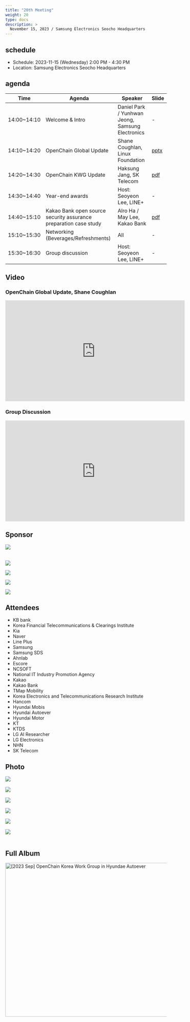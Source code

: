 ```yaml
---
title: "20th Meeting"
weight: 20
type: docs
description: >
  November 15, 2023 / Samsung Electronics Seocho Headquarters
---
```


## schedule

* Schedule: 2023-11-15 (Wednesday) 2:00 PM - 4:30 PM
* Location: Samsung Electronics Seocho Headquarters

## agenda

| Time | Agenda | Speaker | Slide |
|-------|-----------------|------|------|
| 14:00~14:10 | Welcome & Intro | Daniel Park / Yunhwan Jeong, Samsung Electronics | - |
| 14:10~14:20 | OpenChain Global Update | Shane Coughlan, Linux Foundation | [pptx](./korea-work-group-2023-11-15.pptx) |
| 14:20~14:30 | OpenChain KWG Update | Haksung Jang, SK Telecom | [pdf](./OpenChain_Korea_update_20231115.pdf) |
| 14:30~14:40 | Year-end awards | Host: Seoyeon Lee, LINE+ | - |
| 14:40~15:10 | Kakao Bank open source security assurance preparation case study | Alro Ha / May Lee, Kakao Bank | [pdf](./카카오뱅크_ISO18974_준수_사례_소개.pdf) |
| 15:10~15:30 | Networking (Beverages/Refreshments) | All | - |
| 15:30~16:30 | Group discussion | Host: Seoyeon Lee, LINE+ | - |


## Video 

### OpenChain Global Update, Shane Coughlan

<iframe width="560" height="315" src="https://www.youtube.com/embed/gB271IMLFl8?si=5laDJLG2aNX10o1z" title="YouTube video player" frameborder="0" allow="accelerometer; autoplay; clipboard-write; encrypted-media; gyroscope; picture-in-picture; web-share" allowfullscreen></iframe>

### Group Discussion

<iframe width="560" height="315" src="https://www.youtube.com/embed/EEwATEHrl6Q?si=-RhVWR12BeIvsXno" title="YouTube video player" frameborder="0" allow="accelerometer; autoplay; clipboard-write; encrypted-media; gyroscope; picture-in-picture; web-share" allowfullscreen></iframe>



## Sponsor
![](nipg-logo.png)
<br>
<br>
<br>
![](samsung.png)

![](kakao.png)

![](line.png)

![](lge.png)


## Attendees

- KB bank
- Korea Financial Telecommunications & Clearings Institute
- Kia
- Naver
- Line Plus
- Samsung
- Samsung SDS
- Ahnlab
- Escore
- NCSOFT
- National IT Industry Promotion Agency
- Kakao
- Kakao Bank
- TMap Mobility
- Korea Electronics and Telecommunications Research Institute
- Hancom
- Hyundai Mobis
- Hyundai Autoever
- Hyundai Motor
- KT
- KTDS
- LG AI Researcher
- LG Electronics
- NHN
- SK Telecom

## Photo
![](IMG_6741.jpeg)
<br><br>
![](IMG_6742.jpeg)
<br><br>
![](IMG_6747.jpeg)
<br><br>
![](IMG_6747.jpeg)
<br><br>
![](IMG_6756.jpeg)
<br><br>
![](IMG_6763.jpeg)
<br><br>

## Full Album

<a data-flickr-embed="true" href="https://www.flickr.com/photos/198570149@N05/albums/72177720313164223" title="[2023 Sep] OpenChain Korea Work Group in Hyundae Autoever"><img src="https://live.staticflickr.com/65535/53376561936_fc29beb126_z.jpg" width="640" height="480" alt="[2023 Sep] OpenChain Korea Work Group in Hyundae Autoever"/></a><script async src="//embedr.flickr.com/assets/client-code.js" charset="utf-8"></script>